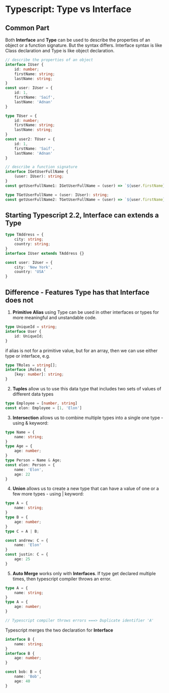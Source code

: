 # Typescript: Type vs Interface

## Common Part

Both **Interface** and **Type** can be used to describe the properties of an object or a function signature. But the syntax differs. Interface syntax is like Class declaration and Type is like object declaration. 

```typescript
// describe the properties of an object
interface IUser {
    id: number;
    firstName: string;
    lastName: string;
}
const user: IUser = {
    id: 1, 
    firstName: 'Saif',
    lastName: 'Adnan'
}

type TUser = {
    id: number;
    firstName: string;
    lastName: string;
}
const user2: TUser = {
    id: 1, 
    firstName: 'Saif',
    lastName: 'Adnan'
}

// describe a function signature
interface IGetUserFullName {
    (user: IUser): string;
}
const getUserFullName1: IGetUserFullName = (user) => `${user.firstName} ${user.lastName}`;

type TGetUserFullName = (user: IUser): string;
const getUserFullName2: TGetUserFullName = (user) => `${user.firstName} ${user.lastName}`;
```

## Starting Typescript 2.2, Interface can extends a Type

```typescript
type TAddress = {
    city: string;
    country: string;
}
interface IUser extends TAddress {}

const user: IUser = {
    city: 'New York',
    country: 'USA'
}
```

## Difference - Features Type has that Interface does not

1. **Primitive Alias** using Type can be used in other interfaces or types for more meaningful and unstandable code.

```typescript
type UniqueId = string;
interface User {
    id: UniqueId;
}
```

if alias is not for a primitive value, but for an array, then we can use either type or interface, e.g.

```typescript
type TRoles = string[];
interface iRoles {
    [key: number]: string;
}
```

2. **Tuples** allow us to use this data type that includes two sets of values of different data types

```typescript
type Employee = [number, string]
const elon: Employee = [1, 'Elon']
```

3. **Intersection** allows us to combine multiple types into a single one type - using & keyword:

```typescript
type Name = {
    name: string;
}
type Age = {
    age: number;
}
type Person = Name & Age;
const elon: Person = {
    name: 'Elon',
    age: 22
}
```

4.  **Union** allows us to create a new type that can have a value of one or a few more types - using | keyword:

```typescript
type A = {
    name: string;
}
type B = {
    age: number;
}
type C = A | B;

const andrew: C = {
    name: 'Elon'
}
const justin: C = {
    age: 25
}
```

5.  **Auto Merge** works only with **Interfaces**. If type get declared multiple times, then typescript compiler throws an error.

```typescript
type A = {
    name: string;
}
type A = {
    age: number;
}

// Typescript compiler throws errors ===> Duplicate identifier 'A'

```

Typescript merges the two declaration for **Interface**

```typescript
interface B {
    name: string;
}
interface B {
    age: number;
}

const bob: B = {
    name: 'Bob',
    age: 40
}

```